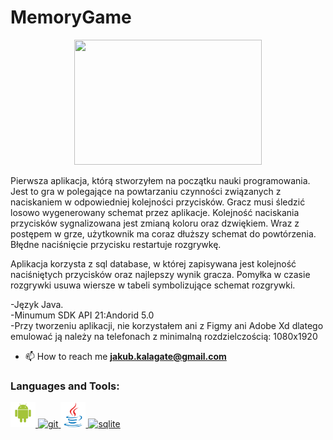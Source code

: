 # MemoryGame
<p align="center">
  <img width="300" height="200" src="https://user-images.githubusercontent.com/102773117/171059676-dd84616d-cbde-4538-a0cd-ff455344495c.png">
</p>

Pierwsza aplikacja, którą stworzyłem na początku nauki programowania. Jest to gra w polegające na 
powtarzaniu czynności związanych z naciskaniem w odpowiedniej kolejności przycisków. Gracz musi śledzić
losowo wygenerowany schemat przez aplikacje. Kolejność naciskania przycisków sygnalizowana jest zmianą koloru
oraz dzwiękiem. Wraz z postępem w grze, użytkownik ma coraz dłuższy schemat do powtórzenia. Błędne naciśnięcie przycisku restartuje rozgrywkę. 

  Aplikacja korzysta z sql database, w której zapisywana jest kolejność naciśniętych przycisków oraz najlepszy wynik gracza. Pomyłka w czasie rozgrywki usuwa wiersze  w tabeli symbolizujące schemat rozgrywki.

-Język Java.                                                   
-Minumum SDK API 21:Andorid 5.0                       
-Przy tworzeniu aplikacji, nie korzystałem ani z Figmy ani Adobe Xd dlatego emulować ją należy na telefonach z minimalną rozdzielczością: 1080x1920

- 📫 How to reach me **jakub.kalagate@gmail.com**

<h3 align="left">Languages and Tools:</h3>
<p align="left"> <a href="https://developer.android.com" target="_blank" rel="noreferrer"> <img src="https://raw.githubusercontent.com/devicons/devicon/master/icons/android/android-original-wordmark.svg" alt="android" width="40" height="40"/> </a> <a href="https://git-scm.com/" target="_blank" rel="noreferrer"> <img src="https://www.vectorlogo.zone/logos/git-scm/git-scm-icon.svg" alt="git" width="40" height="40"/> </a> <a href="https://www.java.com" target="_blank" rel="noreferrer"> <img src="https://raw.githubusercontent.com/devicons/devicon/master/icons/java/java-original.svg" alt="java" width="40" height="40"/> </a> <a href="https://www.sqlite.org/" target="_blank" rel="noreferrer"> <img src="https://www.vectorlogo.zone/logos/sqlite/sqlite-icon.svg" alt="sqlite" width="40" height="40"/> </a> </p>
